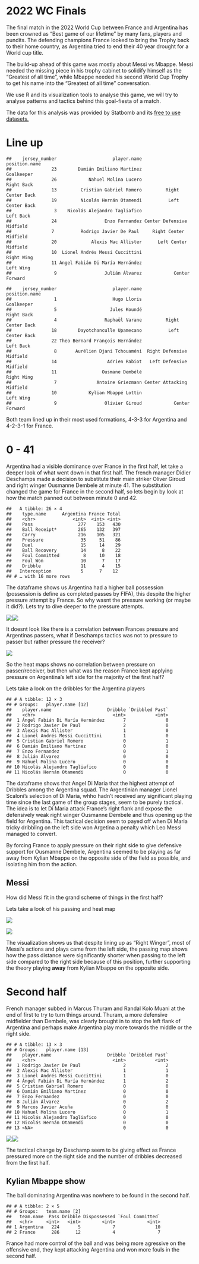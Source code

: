 # 2022 WC Finals

The final match in the 2022 World Cup between France and Argentina has
been crowned as “Best game of our lifetime” by many fans, players and
pundits. The defending champions France looked to bring the Trophy back
to their home country, as Argentina tried to end their 40 year drought
for a World cup title.

The build-up ahead of this game was mostly about Messi vs Mbappe. Messi
needed the missing piece in his trophy cabinet to solidify himself as
the “Greatest of all time”, while Mbappe needed his second World Cup
Trophy to get his name into the “Greatest of all time” conversation.

We use R and its visualization tools to analyse this game, we will try
to analyse patterns and tactics behind this goal-fiesta of a match.

The data for this analysis was provided by Statbomb and its [free to use
datasets.](https://github.com/statsbomb/open-data)

# Line up


    ##    jersey_number                     player.name             position.name
    ##               23        Damián Emiliano Martínez                Goalkeeper
    ##               26            Nahuel Molina Lucero                Right Back
    ##               13         Cristian Gabriel Romero         Right Center Back
    ##               19         Nicolás Hernán Otamendi          Left Center Back
    ##                3    Nicolás Alejandro Tagliafico                 Left Back
    ##               24                  Enzo Fernandez Center Defensive Midfield
    ##               7          Rodrigo Javier De Paul     Right Center Midfield
    ##               20             Alexis Mac Allister      Left Center Midfield
    ##               10  Lionel Andrés Messi Cuccittini                Right Wing
    ##               11 Ángel Fabián Di María Hernández                 Left Wing
    ##                9                  Julián Álvarez            Center Forward

    ##    jersey_number                     player.name             position.name
    ##                1                     Hugo Lloris                Goalkeeper
    ##                5                    Jules Koundé                Right Back
    ##                4                  Raphaël Varane         Right Center Back
    ##               18        Dayotchanculle Upamecano          Left Center Back
    ##               22 Theo Bernard François Hernández                 Left Back
    ##                8       Aurélien Djani Tchouaméni  Right Defensive Midfield
    ##               14                   Adrien Rabiot   Left Defensive Midfield
    ##               11                 Ousmane Dembélé                Right Wing
    ##                7               Antoine Griezmann Center Attacking Midfield
    ##               10            Kylian Mbappé Lottin                 Left Wing
    ##                9                  Olivier Giroud            Center Forward

Both team lined up in their most used formations, 4-3-3 for Argentina
and 4-2-3-1 for France.

# 0 - 41

Argentina had a visible dominance over France in the first half, let
take a deeper look of what went down in that first half. The french
manager Didier Deschamps made a decision to substitute their main
striker Oliver Giroud and right winger Ousmanne Dembele at minute 41.
The substitution changed the game for France in the second half, so lets
begin by look at how the match panned out between minute 0 and 42.

    ##   A tibble: 26 × 4
    ##    type.name      Argentina France Total
    ##    <chr>              <int>  <int> <int>
    ##    Pass                 277    153   430
    ##    Ball Receipt*        265    132   397
    ##    Carry                216    105   321
    ##    Pressure              35     51    86
    ##    Duel                  15     14    29
    ##    Ball Recovery         14      8    22
    ##    Foul Committed         8     10    18
    ##    Foul Won              10      7    17
    ##    Dribble               11      4    15
    ##   Interception           5      7    12
    ## # … with 16 more rows

The dataframe shows us Argentina had a higher ball possession
(possession is define as completed passes by FIFA), this despite the
higher pressure attempt by France. So why wasnt the pressure working (or
maybe it did?). Lets try to dive deeper to the pressure attempts.

![](000010.png)![](000012.png)

It doesnt look like there is a correlation between Frances pressure and
Argentinas passers, what if Deschamps tactics was not to pressure to
passer but rather pressure the receiver?

![](000013.png)

So the heat maps shows no correlation between pressure on
passer/receiver, but then what was the reason France kept applying
pressure on Argentina’s left side for the majority of the first half?
<Br>

Lets take a look on the dribbles for the Argentina players

    ## # A tibble: 12 × 3
    ## # Groups:   player.name [12]
    ##    player.name                     Dribble `Dribbled Past`
    ##    <chr>                             <int>           <int>
    ##  1 Ángel Fabián Di María Hernández       7               0
    ##  2 Rodrigo Javier De Paul                2               0
    ##  3 Alexis Mac Allister                   1               0
    ##  4 Lionel Andrés Messi Cuccittini        1               0
    ##  5 Cristian Gabriel Romero               0               1
    ##  6 Damián Emiliano Martínez              0               0
    ##  7 Enzo Fernandez                        0               1
    ##  8 Julián Álvarez                        0               0
    ##  9 Nahuel Molina Lucero                  0               0
    ## 10 Nicolás Alejandro Tagliafico          0               0
    ## 11 Nicolás Hernán Otamendi               0               0

The dataframe shows that Angel Di Maria that the highest attempt of
Dribbles among the Argentina squad. The Argentinian manager Lionel
Scaloni’s selection of Di Maria, whho hadn’t received any significant
playing time since the last game of the group stages, seem to be purely
tactical. The idea is to let Di Maria attack France’s right flank and
expose the defensively weak right winger Ousmanne Dembele and thus
opening up the field for Argentina. This tactical decision seem to payed
off when Di Maria tricky dribbling on the left side won Argetina a
penalty which Leo Messi managed to convert. <Br>

By forcing France to apply pressure on their right side to give
defensive support for Ousmanne Dembele, Argentina seemed to be playing
as far away from Kylian Mbappe on the opposite side of the field as
possible, and isolating him from the action.

## Messi

How did Messi fit in the grand scheme of things in the first half?

Lets take a look of his passing and heat map

![](000014.png)

![](000015.png)

The visualization shows us that despite lining up as “Right Winger”,
most of Messi’s actions and plays came from the left side, the passing
map shows how the pass distance were significantly shorter when passing
to the left side compared to the right side because of this position,
further supporting the theory playing **away** from Kylian Mbappe on the
opposite side.

# Second half

French manager subbed in Marcus Thuram and Randal Kolo Muani at the end
of first to try to turn things around. Thuram, a more defensive
midfielder than Dembele, was clearly brought in to stop the left flank
of Argentina and perhaps make Argentina play more towards the middle or
the right side.

    ## # A tibble: 13 × 3
    ## # Groups:   player.name [13]
    ##    player.name                     Dribble `Dribbled Past`
    ##    <chr>                             <int>           <int>
    ##  1 Rodrigo Javier De Paul                2               2
    ##  2 Alexis Mac Allister                   1               1
    ##  3 Lionel Andrés Messi Cuccittini        1               0
    ##  4 Ángel Fabián Di María Hernández       1               2
    ##  5 Cristian Gabriel Romero               0               0
    ##  6 Damián Emiliano Martínez              0               0
    ##  7 Enzo Fernandez                        0               0
    ##  8 Julián Álvarez                        0               2
    ##  9 Marcos Javier Acuña                   0               0
    ## 10 Nahuel Molina Lucero                  0               1
    ## 11 Nicolás Alejandro Tagliafico          0               0
    ## 12 Nicolás Hernán Otamendi               0               0
    ## 13 <NA>                                  0               0

![](000016.png)![](000017.png)

The tactical change by Deschamp seem to be giving effect as France
pressured more on the right side and the number of dribbles decreased
from the first half.

## Kylian Mbappe show

The ball dominating Argentina was nowhere to be found in the second
half.

    ## # A tibble: 2 × 5
    ## # Groups:   team.name [2]
    ##   team.name  Pass Dribble Dispossessed `Foul Committed`
    ##   <chr>     <int>   <int>        <int>            <int>
    ## 1 Argentina   224       5            7               10
    ## 2 France      286      12            4                7

France had more control of the ball and was being more agressive on the
offensive end, they kept attacking Argentina and won more fouls in the
second half.
